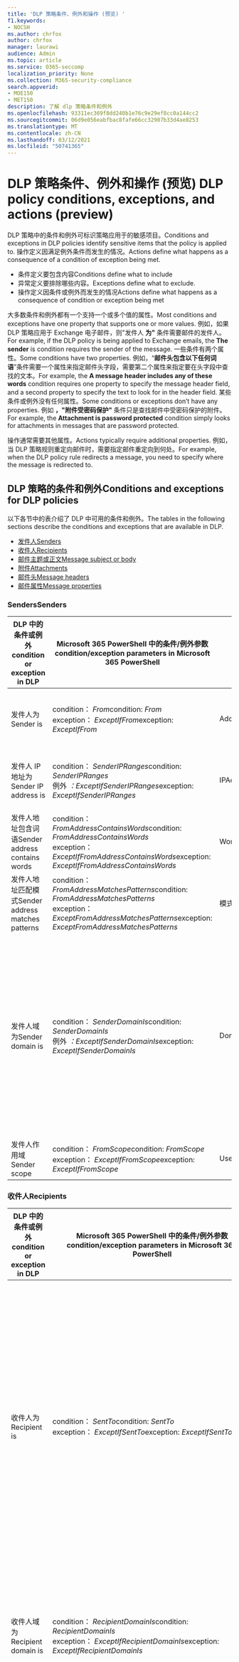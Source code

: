 ```yaml
---
title: 'DLP 策略条件、例外和操作 (预览) '
f1.keywords:
- NOCSH
ms.author: chrfox
author: chrfox
manager: laurawi
audience: Admin
ms.topic: article
ms.service: O365-seccomp
localization_priority: None
ms.collection: M365-security-compliance
search.appverid:
- MOE150
- MET150
description: 了解 dlp 策略条件和例外
ms.openlocfilehash: 93311ec369f8dd240b1e76c9e29ef8cc0a144cc2
ms.sourcegitcommit: 06d9e056eabfbac8fafe66cc32907b33d4ae8253
ms.translationtype: MT
ms.contentlocale: zh-CN
ms.lasthandoff: 03/12/2021
ms.locfileid: "50741365"
---
```

# <a name="dlp-policy-conditions-exceptions-and-actions-preview"></a><span data-ttu-id="fe8d1-103">DLP 策略条件、例外和操作 (预览) </span><span class="sxs-lookup"><span data-stu-id="fe8d1-103">DLP policy conditions, exceptions, and actions (preview)</span></span>

<span data-ttu-id="fe8d1-104">DLP 策略中的条件和例外可标识策略应用于的敏感项目。</span><span class="sxs-lookup"><span data-stu-id="fe8d1-104">Conditions and exceptions in DLP policies identify sensitive items that the policy is applied to.</span></span> <span data-ttu-id="fe8d1-105">操作定义因满足例外条件而发生的情况。</span><span class="sxs-lookup"><span data-stu-id="fe8d1-105">Actions define what happens as a consequence of a condition of exception being met.</span></span>

- <span data-ttu-id="fe8d1-106">条件定义要包含内容</span><span class="sxs-lookup"><span data-stu-id="fe8d1-106">Conditions define what to include</span></span>
- <span data-ttu-id="fe8d1-107">异常定义要排除哪些内容。</span><span class="sxs-lookup"><span data-stu-id="fe8d1-107">Exceptions define what to exclude.</span></span>
- <span data-ttu-id="fe8d1-108">操作定义因条件或例外而发生的情况</span><span class="sxs-lookup"><span data-stu-id="fe8d1-108">Actions define what happens as a consequence of condition or exception being met</span></span>
 
<span data-ttu-id="fe8d1-109">大多数条件和例外都有一个支持一个或多个值的属性。</span><span class="sxs-lookup"><span data-stu-id="fe8d1-109">Most conditions and exceptions have one property that supports one or more values.</span></span> <span data-ttu-id="fe8d1-110">例如，如果 DLP 策略应用于 Exchange 电子邮件，则"发件人 **为"** 条件需要邮件的发件人。</span><span class="sxs-lookup"><span data-stu-id="fe8d1-110">For example, if the DLP policy is being applied to Exchange emails, the **The sender** is condition requires the sender of the message.</span></span> <span data-ttu-id="fe8d1-111">一些条件有两个属性。</span><span class="sxs-lookup"><span data-stu-id="fe8d1-111">Some conditions have two properties.</span></span> <span data-ttu-id="fe8d1-112">例如，“**邮件头包含以下任何词语**”条件需要一个属性来指定邮件头字段，需要第二个属性来指定要在头字段中查找的文本。</span><span class="sxs-lookup"><span data-stu-id="fe8d1-112">For example, the **A message header includes any of these words** condition requires one property to specify the message header field, and a second property to specify the text to look for in the header field.</span></span> <span data-ttu-id="fe8d1-113">某些条件或例外没有任何属性。</span><span class="sxs-lookup"><span data-stu-id="fe8d1-113">Some conditions or exceptions don’t have any properties.</span></span> <span data-ttu-id="fe8d1-114">例如 **，"附件受密码保护"** 条件只是查找邮件中受密码保护的附件。</span><span class="sxs-lookup"><span data-stu-id="fe8d1-114">For example, the **Attachment is password protected** condition simply looks for attachments in messages that are password protected.</span></span>

<span data-ttu-id="fe8d1-115">操作通常需要其他属性。</span><span class="sxs-lookup"><span data-stu-id="fe8d1-115">Actions typically require additional properties.</span></span> <span data-ttu-id="fe8d1-116">例如，当 DLP 策略规则重定向邮件时，需要指定邮件重定向到何处。</span><span class="sxs-lookup"><span data-stu-id="fe8d1-116">For example, when the DLP policy rule redirects a message, you need to specify where the message is redirected to.</span></span> 
<!-- Some actions have multiple properties that are available or required. For example, when the rule adds a header field to the message header, you need to specify both the name and value of the header. When the rule adds a disclaimer to messages, you need to specify the disclaimer text, but you can also specify where to insert the text, or what to do if the disclaimer can't be added to the message. Typically, you can configure multiple actions in a rule, but some actions are exclusive. For example, one rule can't reject and redirect the same message.-->

## <a name="conditions-and-exceptions-for-dlp-policies"></a><span data-ttu-id="fe8d1-117">DLP 策略的条件和例外</span><span class="sxs-lookup"><span data-stu-id="fe8d1-117">Conditions and exceptions for DLP policies</span></span>

<span data-ttu-id="fe8d1-118">以下各节中的表介绍了 DLP 中可用的条件和例外。</span><span class="sxs-lookup"><span data-stu-id="fe8d1-118">The tables in the following sections describe the conditions and exceptions that are available in DLP.</span></span>

- [<span data-ttu-id="fe8d1-119">发件人</span><span class="sxs-lookup"><span data-stu-id="fe8d1-119">Senders</span></span>](#senders)
- [<span data-ttu-id="fe8d1-120">收件人</span><span class="sxs-lookup"><span data-stu-id="fe8d1-120">Recipients</span></span>](#recipients)
- [<span data-ttu-id="fe8d1-121">邮件主题或正文</span><span class="sxs-lookup"><span data-stu-id="fe8d1-121">Message subject or body</span></span>](#message-subject-or-body)
- [<span data-ttu-id="fe8d1-122">附件</span><span class="sxs-lookup"><span data-stu-id="fe8d1-122">Attachments</span></span>](#attachments)
- [<span data-ttu-id="fe8d1-123">邮件头</span><span class="sxs-lookup"><span data-stu-id="fe8d1-123">Message headers</span></span>](#message-headers)
- [<span data-ttu-id="fe8d1-124">邮件属性</span><span class="sxs-lookup"><span data-stu-id="fe8d1-124">Message properties</span></span>](#message-properties)

### <a name="senders"></a><span data-ttu-id="fe8d1-125">Senders</span><span class="sxs-lookup"><span data-stu-id="fe8d1-125">Senders</span></span>


|<span data-ttu-id="fe8d1-126">**DLP 中的条件或例外**</span><span class="sxs-lookup"><span data-stu-id="fe8d1-126">**condition or exception in DLP**</span></span>  |<span data-ttu-id="fe8d1-127">**Microsoft 365 PowerShell 中的条件/例外参数**</span><span class="sxs-lookup"><span data-stu-id="fe8d1-127">**condition/exception parameters in Microsoft 365 PowerShell**</span></span> |<span data-ttu-id="fe8d1-128">**属性类型**</span><span class="sxs-lookup"><span data-stu-id="fe8d1-128">**property type**</span></span>  |<span data-ttu-id="fe8d1-129">**说明**</span><span class="sxs-lookup"><span data-stu-id="fe8d1-129">**description**</span></span>|
|---------|---------|---------|---------|
|<span data-ttu-id="fe8d1-130">发件人为</span><span class="sxs-lookup"><span data-stu-id="fe8d1-130">Sender is</span></span> |<span data-ttu-id="fe8d1-131">condition： *From*</span><span class="sxs-lookup"><span data-stu-id="fe8d1-131">condition: *From*</span></span> <br/> <span data-ttu-id="fe8d1-132">exception： *ExceptIfFrom*</span><span class="sxs-lookup"><span data-stu-id="fe8d1-132">exception: *ExceptIfFrom*</span></span>      |<span data-ttu-id="fe8d1-133">Addresses</span><span class="sxs-lookup"><span data-stu-id="fe8d1-133">Addresses</span></span> |     <span data-ttu-id="fe8d1-134">由组织中指定的邮箱、邮件用户、邮件联系人或 Microsoft 365 组发送的邮件。</span><span class="sxs-lookup"><span data-stu-id="fe8d1-134">Messages that are sent by the specified mailboxes, mail users, mail contacts, or Microsoft 365 groups in the organization.</span></span>|
|<span data-ttu-id="fe8d1-135">发件人 IP 地址为</span><span class="sxs-lookup"><span data-stu-id="fe8d1-135">Sender IP address is</span></span>     |<span data-ttu-id="fe8d1-136">condition： *SenderIPRanges*</span><span class="sxs-lookup"><span data-stu-id="fe8d1-136">condition: *SenderIPRanges*</span></span><br/> <span data-ttu-id="fe8d1-137">例外 *：ExceptIfSenderIPRanges*</span><span class="sxs-lookup"><span data-stu-id="fe8d1-137">exception: *ExceptIfSenderIPRanges*</span></span>         |  <span data-ttu-id="fe8d1-138">IPAddressRanges</span><span class="sxs-lookup"><span data-stu-id="fe8d1-138">IPAddressRanges</span></span>       | <span data-ttu-id="fe8d1-139">发件人的 IP 地址匹配指定的 IP 地址或位于指定的 IP 地址范围内的邮件。</span><span class="sxs-lookup"><span data-stu-id="fe8d1-139">Messages where the sender's IP address matches the specified IP address, or falls within the specified IP address range.</span></span>       |
|<span data-ttu-id="fe8d1-140">发件人地址包含词语</span><span class="sxs-lookup"><span data-stu-id="fe8d1-140">Sender address contains words</span></span>   | <span data-ttu-id="fe8d1-141">condition： *FromAddressContainsWords*</span><span class="sxs-lookup"><span data-stu-id="fe8d1-141">condition: *FromAddressContainsWords*</span></span> <br/> <span data-ttu-id="fe8d1-142">exception： *ExceptIfFromAddressContainsWords*</span><span class="sxs-lookup"><span data-stu-id="fe8d1-142">exception: *ExceptIfFromAddressContainsWords*</span></span>        |   <span data-ttu-id="fe8d1-143">Words</span><span class="sxs-lookup"><span data-stu-id="fe8d1-143">Words</span></span>      |   <span data-ttu-id="fe8d1-144">发件人电子邮件地址中包含指定词语的邮件。</span><span class="sxs-lookup"><span data-stu-id="fe8d1-144">Messages that contain the specified words in the sender's email address.</span></span>|
| <span data-ttu-id="fe8d1-145">发件人地址匹配模式</span><span class="sxs-lookup"><span data-stu-id="fe8d1-145">Sender address matches patterns</span></span>    | <span data-ttu-id="fe8d1-146">condition： *FromAddressMatchesPatterns*</span><span class="sxs-lookup"><span data-stu-id="fe8d1-146">condition: *FromAddressMatchesPatterns*</span></span> <br/> <span data-ttu-id="fe8d1-147">exception： *ExceptFromAddressMatchesPatterns*</span><span class="sxs-lookup"><span data-stu-id="fe8d1-147">exception: *ExceptFromAddressMatchesPatterns*</span></span>       |      <span data-ttu-id="fe8d1-148">模式</span><span class="sxs-lookup"><span data-stu-id="fe8d1-148">Patterns</span></span>   |  <span data-ttu-id="fe8d1-149">发件人的电子邮件地址包含匹配指定正则表达式的文本模式的邮件。</span><span class="sxs-lookup"><span data-stu-id="fe8d1-149">Messages where the sender's email address contains text patterns that match the specified regular expressions.</span></span>  |
|<span data-ttu-id="fe8d1-150">发件人域为</span><span class="sxs-lookup"><span data-stu-id="fe8d1-150">Sender domain is</span></span>  |  <span data-ttu-id="fe8d1-151">condition： *SenderDomainIs*</span><span class="sxs-lookup"><span data-stu-id="fe8d1-151">condition: *SenderDomainIs*</span></span> <br/> <span data-ttu-id="fe8d1-152">例外 *：ExceptIfSenderDomainIs*</span><span class="sxs-lookup"><span data-stu-id="fe8d1-152">exception: *ExceptIfSenderDomainIs*</span></span>       |<span data-ttu-id="fe8d1-153">DomainName</span><span class="sxs-lookup"><span data-stu-id="fe8d1-153">DomainName</span></span>         |     <span data-ttu-id="fe8d1-154">发件人的电子邮件地址域与指定值匹配的邮件。</span><span class="sxs-lookup"><span data-stu-id="fe8d1-154">Messages where the domain of the sender's email address matches the specified value.</span></span> <span data-ttu-id="fe8d1-155">如果您需要查找包含指定域 (例如，域) 的任何子域的发件人域，请使用与 **(** *FromAddressMatchesPatterns*) 条件匹配的发件人地址，并使用语法"' \. domain \. com$"指定域。</span><span class="sxs-lookup"><span data-stu-id="fe8d1-155">If you need to find sender domains that *contain* the specified domain (for example, any subdomain of a domain), use **The sender address matches**(*FromAddressMatchesPatterns*) condition and specify the domain by using the syntax: '\.domain\.com$'.</span></span>    |
|<span data-ttu-id="fe8d1-156">发件人作用域</span><span class="sxs-lookup"><span data-stu-id="fe8d1-156">Sender scope</span></span>    | <span data-ttu-id="fe8d1-157">condition： *FromScope*</span><span class="sxs-lookup"><span data-stu-id="fe8d1-157">condition: *FromScope*</span></span> <br/> <span data-ttu-id="fe8d1-158">exception： *ExceptIfFromScope*</span><span class="sxs-lookup"><span data-stu-id="fe8d1-158">exception: *ExceptIfFromScope*</span></span>    | <span data-ttu-id="fe8d1-159">UserScopeFrom</span><span class="sxs-lookup"><span data-stu-id="fe8d1-159">UserScopeFrom</span></span>    |    <span data-ttu-id="fe8d1-160">由内部或外部发件人发送的邮件。</span><span class="sxs-lookup"><span data-stu-id="fe8d1-160">Messages that are sent by either internal or external senders.</span></span>    |

### <a name="recipients"></a><span data-ttu-id="fe8d1-161">收件人</span><span class="sxs-lookup"><span data-stu-id="fe8d1-161">Recipients</span></span>

|<span data-ttu-id="fe8d1-162">**DLP 中的条件或例外**</span><span class="sxs-lookup"><span data-stu-id="fe8d1-162">**condition or exception in DLP**</span></span>| <span data-ttu-id="fe8d1-163">**Microsoft 365 PowerShell 中的条件/例外参数**</span><span class="sxs-lookup"><span data-stu-id="fe8d1-163">**condition/exception parameters in Microsoft 365 PowerShell**</span></span> |    <span data-ttu-id="fe8d1-164">**属性类型**</span><span class="sxs-lookup"><span data-stu-id="fe8d1-164">**property type**</span></span> | <span data-ttu-id="fe8d1-165">**说明**</span><span class="sxs-lookup"><span data-stu-id="fe8d1-165">**description**</span></span>|
|---------|---------|---------|---------|
|<span data-ttu-id="fe8d1-166">收件人为</span><span class="sxs-lookup"><span data-stu-id="fe8d1-166">Recipient is</span></span>|  <span data-ttu-id="fe8d1-167">condition： *SentTo*</span><span class="sxs-lookup"><span data-stu-id="fe8d1-167">condition: *SentTo*</span></span> <br/> <span data-ttu-id="fe8d1-168">exception： *ExceptIfSentTo*</span><span class="sxs-lookup"><span data-stu-id="fe8d1-168">exception: *ExceptIfSentTo*</span></span> | <span data-ttu-id="fe8d1-169">Addresses</span><span class="sxs-lookup"><span data-stu-id="fe8d1-169">Addresses</span></span> | <span data-ttu-id="fe8d1-170">其中一个收件人是组织中指定的邮箱、邮件用户或邮件联系人的邮件。</span><span class="sxs-lookup"><span data-stu-id="fe8d1-170">Messages where one of the recipients is the specified mailbox, mail user, or mail contact in the organization.</span></span> <span data-ttu-id="fe8d1-171">收件人可以在邮件的"**收件人\*\*\*\*"、"抄** 送"**或"密件** 抄送"字段中。</span><span class="sxs-lookup"><span data-stu-id="fe8d1-171">The recipients can be in the **To**, **Cc**, or **Bcc** fields of the message.</span></span>|
|<span data-ttu-id="fe8d1-172">收件人域为</span><span class="sxs-lookup"><span data-stu-id="fe8d1-172">Recipient domain is</span></span>|   <span data-ttu-id="fe8d1-173">condition： *RecipientDomainIs*</span><span class="sxs-lookup"><span data-stu-id="fe8d1-173">condition: *RecipientDomainIs*</span></span> <br/> <span data-ttu-id="fe8d1-174">exception： *ExceptIfRecipientDomainIs*</span><span class="sxs-lookup"><span data-stu-id="fe8d1-174">exception: *ExceptIfRecipientDomainIs*</span></span> |   <span data-ttu-id="fe8d1-175">DomainName</span><span class="sxs-lookup"><span data-stu-id="fe8d1-175">DomainName</span></span> |    <span data-ttu-id="fe8d1-176">发件人的电子邮件地址域与指定值匹配的邮件。</span><span class="sxs-lookup"><span data-stu-id="fe8d1-176">Messages where the domain of the sender's email address matches the specified value.</span></span>|
|<span data-ttu-id="fe8d1-177">收件人地址包含词语</span><span class="sxs-lookup"><span data-stu-id="fe8d1-177">Recipient address contains words</span></span>|  <span data-ttu-id="fe8d1-178">condition： *AnyOfRecipientAddressContainsWords*</span><span class="sxs-lookup"><span data-stu-id="fe8d1-178">condition: *AnyOfRecipientAddressContainsWords*</span></span> <br/> <span data-ttu-id="fe8d1-179">exception： *ExceptIfAnyOfRecipientAddressContainsWords*</span><span class="sxs-lookup"><span data-stu-id="fe8d1-179">exception: *ExceptIfAnyOfRecipientAddressContainsWords*</span></span>|  <span data-ttu-id="fe8d1-180">Words</span><span class="sxs-lookup"><span data-stu-id="fe8d1-180">Words</span></span>|  <span data-ttu-id="fe8d1-181">收件人电子邮件地址中包含指定词语的邮件。</span><span class="sxs-lookup"><span data-stu-id="fe8d1-181">Messages that contain the specified words in the recipient's email address.</span></span> <br/><span data-ttu-id="fe8d1-p106">**注意**：此条件不考虑发送到收件人代理地址的邮件。它只匹配发送到收件人主电子邮件地址的邮件。</span><span class="sxs-lookup"><span data-stu-id="fe8d1-p106">**Note**: This condition doesn't consider messages that are sent to recipient proxy addresses. It only matches messages that are sent to the recipient's primary email address.</span></span>|
|<span data-ttu-id="fe8d1-184">收件人地址匹配模式</span><span class="sxs-lookup"><span data-stu-id="fe8d1-184">Recipient address matches patterns</span></span>| <span data-ttu-id="fe8d1-185">condition： *AnyOfRecipientAddressMatchesPatterns*</span><span class="sxs-lookup"><span data-stu-id="fe8d1-185">condition: *AnyOfRecipientAddressMatchesPatterns*</span></span> <br/> <span data-ttu-id="fe8d1-186">exception： *ExceptIfAnyOfRecipientAddressMatchesPatterns*</span><span class="sxs-lookup"><span data-stu-id="fe8d1-186">exception: *ExceptIfAnyOfRecipientAddressMatchesPatterns*</span></span>| <span data-ttu-id="fe8d1-187">模式</span><span class="sxs-lookup"><span data-stu-id="fe8d1-187">Patterns</span></span>    |<span data-ttu-id="fe8d1-188">收件人的电子邮件地址包含匹配指定正则表达式的文本模式的邮件。</span><span class="sxs-lookup"><span data-stu-id="fe8d1-188">Messages where a recipient's email address contains text patterns that match the specified regular expressions.</span></span> <br/> <span data-ttu-id="fe8d1-p107">**注意**：此条件不考虑发送到收件人代理地址的邮件。它只匹配发送到收件人主电子邮件地址的邮件。</span><span class="sxs-lookup"><span data-stu-id="fe8d1-p107">**Note**: This condition doesn't consider messages that are sent to recipient proxy addresses. It only matches messages that are sent to the recipient's primary email address.</span></span>|
|<span data-ttu-id="fe8d1-191">发送到的</span><span class="sxs-lookup"><span data-stu-id="fe8d1-191">Sent to member of</span></span>| <span data-ttu-id="fe8d1-192">condition： *SentToMemberOf*</span><span class="sxs-lookup"><span data-stu-id="fe8d1-192">condition: *SentToMemberOf*</span></span> <br/> <span data-ttu-id="fe8d1-193">exception： *ExceptIfSentToMemberOf*</span><span class="sxs-lookup"><span data-stu-id="fe8d1-193">exception: *ExceptIfSentToMemberOf*</span></span>|  <span data-ttu-id="fe8d1-194">Addresses</span><span class="sxs-lookup"><span data-stu-id="fe8d1-194">Addresses</span></span>|  <span data-ttu-id="fe8d1-195">包含作为指定通讯组、已启用邮件的安全组或 Microsoft 365 组的成员的收件人的邮件。</span><span class="sxs-lookup"><span data-stu-id="fe8d1-195">Messages that contain recipients who are members of the specified distribution group, mail-enabled security group, or Microsoft 365 group.</span></span> <span data-ttu-id="fe8d1-196">组可以在邮件的"**收件人\*\*\*\*"、"** 抄送"**或"密** 件抄送"字段中。</span><span class="sxs-lookup"><span data-stu-id="fe8d1-196">The group can be in the **To**, **Cc**, or **Bcc** fields of the message.</span></span>|

### <a name="message-subject-or-body"></a><span data-ttu-id="fe8d1-197">邮件主题或正文</span><span class="sxs-lookup"><span data-stu-id="fe8d1-197">Message subject or body</span></span>

|<span data-ttu-id="fe8d1-198">**DLP 中的条件或例外**</span><span class="sxs-lookup"><span data-stu-id="fe8d1-198">**condition or exception in DLP**</span></span> | <span data-ttu-id="fe8d1-199">**Microsoft 365 PowerShell 中的条件/例外参数**</span><span class="sxs-lookup"><span data-stu-id="fe8d1-199">**condition/exception parameters in Microsoft 365 PowerShell**</span></span> |<span data-ttu-id="fe8d1-200">**属性类型**</span><span class="sxs-lookup"><span data-stu-id="fe8d1-200">**property type**</span></span>| <span data-ttu-id="fe8d1-201">**说明**</span><span class="sxs-lookup"><span data-stu-id="fe8d1-201">**description**</span></span>|
|---------|---------|---------|---------|
|<span data-ttu-id="fe8d1-202">主题包含字词或短语</span><span class="sxs-lookup"><span data-stu-id="fe8d1-202">Subject contains words or phrases</span></span>| <span data-ttu-id="fe8d1-203">condition： *SubjectContainsWords*</span><span class="sxs-lookup"><span data-stu-id="fe8d1-203">condition: *SubjectContainsWords*</span></span> <br/> <span data-ttu-id="fe8d1-204">exception： *ExceptIf SubjectContainsWords*</span><span class="sxs-lookup"><span data-stu-id="fe8d1-204">exception: *ExceptIf SubjectContainsWords*</span></span>| <span data-ttu-id="fe8d1-205">Words</span><span class="sxs-lookup"><span data-stu-id="fe8d1-205">Words</span></span>   |<span data-ttu-id="fe8d1-206">在" Subject "字段中包含指定词语的邮件。</span><span class="sxs-lookup"><span data-stu-id="fe8d1-206">Messages that have the specified words in the Subject field.</span></span>|
|<span data-ttu-id="fe8d1-207">主题匹配模式</span><span class="sxs-lookup"><span data-stu-id="fe8d1-207">Subject matches patterns</span></span>|<span data-ttu-id="fe8d1-208">condition： *SubjectMatchesPatterns*</span><span class="sxs-lookup"><span data-stu-id="fe8d1-208">condition: *SubjectMatchesPatterns*</span></span> <br/> <span data-ttu-id="fe8d1-209">exception： *ExceptIf SubjectMatchesPatterns*</span><span class="sxs-lookup"><span data-stu-id="fe8d1-209">exception: *ExceptIf SubjectMatchesPatterns*</span></span>|<span data-ttu-id="fe8d1-210">模式</span><span class="sxs-lookup"><span data-stu-id="fe8d1-210">Patterns</span></span>   |<span data-ttu-id="fe8d1-211">Subject 字段包含匹配指定正则表达式的文本模式的邮件。</span><span class="sxs-lookup"><span data-stu-id="fe8d1-211">Messages where the Subject field contain text patterns that match the specified regular expressions.</span></span>|
|<span data-ttu-id="fe8d1-212">内容包含</span><span class="sxs-lookup"><span data-stu-id="fe8d1-212">Content contains</span></span>|  <span data-ttu-id="fe8d1-213">condition： *ContentContainsSensitiveInformation*</span><span class="sxs-lookup"><span data-stu-id="fe8d1-213">condition: *ContentContainsSensitiveInformation*</span></span> <br/> <span data-ttu-id="fe8d1-214">exception *ExceptIfContentContainsSensitiveInformation*</span><span class="sxs-lookup"><span data-stu-id="fe8d1-214">exception *ExceptIfContentContainsSensitiveInformation*</span></span>| <span data-ttu-id="fe8d1-215">SensitiveInformationTypes</span><span class="sxs-lookup"><span data-stu-id="fe8d1-215">SensitiveInformationTypes</span></span>|  <span data-ttu-id="fe8d1-216">包含由 DLP 策略中的数据丢失防护定义的敏感信息 () 文档。</span><span class="sxs-lookup"><span data-stu-id="fe8d1-216">Messages or documents that contain sensitive information as defined by data loss prevention (DLP) policies.</span></span>|
| <span data-ttu-id="fe8d1-217">主题或正文匹配模式</span><span class="sxs-lookup"><span data-stu-id="fe8d1-217">Subject or Body matches pattern</span></span>    | <span data-ttu-id="fe8d1-218">condition： *SubjectOrBodyMatchesPatterns*</span><span class="sxs-lookup"><span data-stu-id="fe8d1-218">condition: *SubjectOrBodyMatchesPatterns*</span></span> <br/> <span data-ttu-id="fe8d1-219">exception： *ExceptIfSubjectOrBodyMatchesPatterns*</span><span class="sxs-lookup"><span data-stu-id="fe8d1-219">exception: *ExceptIfSubjectOrBodyMatchesPatterns*</span></span>    | <span data-ttu-id="fe8d1-220">模式</span><span class="sxs-lookup"><span data-stu-id="fe8d1-220">Patterns</span></span>    | <span data-ttu-id="fe8d1-221">主题字段或邮件正文包含匹配指定正则表达式的文本模式的邮件。</span><span class="sxs-lookup"><span data-stu-id="fe8d1-221">Messages where the subject field or message body contains text patterns that match the specified regular expressions.</span></span>    |
| <span data-ttu-id="fe8d1-222">主题或正文包含字词</span><span class="sxs-lookup"><span data-stu-id="fe8d1-222">Subject or Body contains words</span></span>    | <span data-ttu-id="fe8d1-223">condition： *SubjectOrBodyContainsWords*</span><span class="sxs-lookup"><span data-stu-id="fe8d1-223">condition: *SubjectOrBodyContainsWords*</span></span> <br/> <span data-ttu-id="fe8d1-224">exception： *ExceptIfSubjectOrBodyContainsWords*</span><span class="sxs-lookup"><span data-stu-id="fe8d1-224">exception: *ExceptIfSubjectOrBodyContainsWords*</span></span>    | <span data-ttu-id="fe8d1-225">Words</span><span class="sxs-lookup"><span data-stu-id="fe8d1-225">Words</span></span>    | <span data-ttu-id="fe8d1-226">主题字段或邮件正文中具有指定词语的邮件</span><span class="sxs-lookup"><span data-stu-id="fe8d1-226">Messages that have the specified words in the subject field or message body</span></span>    |


### <a name="attachments"></a><span data-ttu-id="fe8d1-227">Attachments</span><span class="sxs-lookup"><span data-stu-id="fe8d1-227">Attachments</span></span>

|<span data-ttu-id="fe8d1-228">**DLP 中的条件或例外**</span><span class="sxs-lookup"><span data-stu-id="fe8d1-228">**condition or exception in DLP**</span></span>| <span data-ttu-id="fe8d1-229">**Microsoft 365 PowerShell 中的条件/例外参数**</span><span class="sxs-lookup"><span data-stu-id="fe8d1-229">**condition/exception parameters in Microsoft 365 PowerShell**</span></span>| <span data-ttu-id="fe8d1-230">**属性类型**</span><span class="sxs-lookup"><span data-stu-id="fe8d1-230">**property type**</span></span>   |<span data-ttu-id="fe8d1-231">**说明**</span><span class="sxs-lookup"><span data-stu-id="fe8d1-231">**description**</span></span>|
|---------|---------|---------|---------|
|<span data-ttu-id="fe8d1-232">附件受密码保护</span><span class="sxs-lookup"><span data-stu-id="fe8d1-232">Attachment is password protected</span></span>|<span data-ttu-id="fe8d1-233">condition： *DocumentIsPasswordProtected*</span><span class="sxs-lookup"><span data-stu-id="fe8d1-233">condition: *DocumentIsPasswordProtected*</span></span> <br/> <span data-ttu-id="fe8d1-234">exception： *ExceptIfDocumentIsPasswordProtected*</span><span class="sxs-lookup"><span data-stu-id="fe8d1-234">exception: *ExceptIfDocumentIsPasswordProtected*</span></span>|<span data-ttu-id="fe8d1-235">无</span><span class="sxs-lookup"><span data-stu-id="fe8d1-235">none</span></span>| <span data-ttu-id="fe8d1-236">附件受密码保护的邮件（因而无法扫描）。</span><span class="sxs-lookup"><span data-stu-id="fe8d1-236">Messages where an attachment is password protected (and therefore can't be scanned).</span></span> <span data-ttu-id="fe8d1-237">密码检测仅适用于 Office 文档、.zip 文件和 .7z 文件。</span><span class="sxs-lookup"><span data-stu-id="fe8d1-237">Password detection only works for Office documents, .zip files, and .7z files.</span></span>|
|<span data-ttu-id="fe8d1-238">附件的文件扩展名为</span><span class="sxs-lookup"><span data-stu-id="fe8d1-238">Attachment’s file extension is</span></span>|<span data-ttu-id="fe8d1-239">condition： *ContentExtensionMatchesWords*</span><span class="sxs-lookup"><span data-stu-id="fe8d1-239">condition: *ContentExtensionMatchesWords*</span></span> <br/> <span data-ttu-id="fe8d1-240">例外 *：ExceptIfContentExtensionMatchesWords*</span><span class="sxs-lookup"><span data-stu-id="fe8d1-240">exception: *ExceptIfContentExtensionMatchesWords*</span></span>|  <span data-ttu-id="fe8d1-241">Words</span><span class="sxs-lookup"><span data-stu-id="fe8d1-241">Words</span></span>   |<span data-ttu-id="fe8d1-242">附件的文件扩展名匹配任意指定词语的邮件。</span><span class="sxs-lookup"><span data-stu-id="fe8d1-242">Messages where an attachment's file extension matches any of the specified words.</span></span>|
|<span data-ttu-id="fe8d1-243">无法扫描任何电子邮件附件的内容</span><span class="sxs-lookup"><span data-stu-id="fe8d1-243">Any email attachment’s content could not be scanned</span></span>|<span data-ttu-id="fe8d1-244">condition： *DocumentIsUnsupported*</span><span class="sxs-lookup"><span data-stu-id="fe8d1-244">condition: *DocumentIsUnsupported*</span></span> <br/><span data-ttu-id="fe8d1-245">exception： *ExceptIf DocumentIsUnsupported*</span><span class="sxs-lookup"><span data-stu-id="fe8d1-245">exception: *ExceptIf DocumentIsUnsupported*</span></span>|   <span data-ttu-id="fe8d1-246">无</span><span class="sxs-lookup"><span data-stu-id="fe8d1-246">n/a</span></span>|    <span data-ttu-id="fe8d1-247">Exchange Online 无法本地识别附件的邮件。</span><span class="sxs-lookup"><span data-stu-id="fe8d1-247">Messages where an attachment isn't natively recognized by Exchange Online.</span></span>|
|<span data-ttu-id="fe8d1-248">任何电子邮件附件的内容未完成扫描</span><span class="sxs-lookup"><span data-stu-id="fe8d1-248">Any email attachment’s content didn’t complete scanning</span></span>|   <span data-ttu-id="fe8d1-249">condition： *ProcessingLimitExceeded*</span><span class="sxs-lookup"><span data-stu-id="fe8d1-249">condition: *ProcessingLimitExceeded*</span></span> <br/> <span data-ttu-id="fe8d1-250">exception： *ExceptIfProcessingLimitExceeded*</span><span class="sxs-lookup"><span data-stu-id="fe8d1-250">exception: *ExceptIfProcessingLimitExceeded*</span></span>|    <span data-ttu-id="fe8d1-251">无</span><span class="sxs-lookup"><span data-stu-id="fe8d1-251">n/a</span></span> |<span data-ttu-id="fe8d1-p110">规则引擎无法完成附件扫描的邮件。可以使用此条件创建规则，以协同工作来标识并处理无法完全扫描内容的邮件。</span><span class="sxs-lookup"><span data-stu-id="fe8d1-p110">Messages where the rules engine couldn't complete the scanning of the attachments. You can use this condition to create rules that work together to identify and process messages where the content couldn't be fully scanned.</span></span>|
|<span data-ttu-id="fe8d1-254">文档名称包含单词</span><span class="sxs-lookup"><span data-stu-id="fe8d1-254">Document name contains words</span></span>|<span data-ttu-id="fe8d1-255">condition： *DocumentNameMatchesWords*</span><span class="sxs-lookup"><span data-stu-id="fe8d1-255">condition: *DocumentNameMatchesWords*</span></span> <br/> <span data-ttu-id="fe8d1-256">exception： *ExceptIfDocumentNameMatchesWords*</span><span class="sxs-lookup"><span data-stu-id="fe8d1-256">exception: *ExceptIfDocumentNameMatchesWords*</span></span> |<span data-ttu-id="fe8d1-257">Words</span><span class="sxs-lookup"><span data-stu-id="fe8d1-257">Words</span></span>  |<span data-ttu-id="fe8d1-258">附件的文件名与任意指定词语匹配的邮件。</span><span class="sxs-lookup"><span data-stu-id="fe8d1-258">Messages where an attachment's file name matches any of the specified words.</span></span>|
|<span data-ttu-id="fe8d1-259">文档名称与模式匹配</span><span class="sxs-lookup"><span data-stu-id="fe8d1-259">Document name matches patterns</span></span>|<span data-ttu-id="fe8d1-260">condition： *DocumentNameMatchesPatterns*</span><span class="sxs-lookup"><span data-stu-id="fe8d1-260">condition: *DocumentNameMatchesPatterns*</span></span> <br/> <span data-ttu-id="fe8d1-261">exception： *ExceptIfDocumentNameMatchesPatterns*</span><span class="sxs-lookup"><span data-stu-id="fe8d1-261">exception: *ExceptIfDocumentNameMatchesPatterns*</span></span>|    <span data-ttu-id="fe8d1-262">模式</span><span class="sxs-lookup"><span data-stu-id="fe8d1-262">Patterns</span></span>    |<span data-ttu-id="fe8d1-263">附件的文件名包含匹配指定正则表达式的文本模式的邮件。</span><span class="sxs-lookup"><span data-stu-id="fe8d1-263">Messages where an attachment's file name contains text patterns that match the specified regular expressions.</span></span>|
|<span data-ttu-id="fe8d1-264">文档属性为</span><span class="sxs-lookup"><span data-stu-id="fe8d1-264">Document property is</span></span>|<span data-ttu-id="fe8d1-265">condition： *ContentPropertyContainsWords*</span><span class="sxs-lookup"><span data-stu-id="fe8d1-265">condition: *ContentPropertyContainsWords*</span></span> <br/> <span data-ttu-id="fe8d1-266">例外 *：ExceptIfContentPropertyContainsWords*</span><span class="sxs-lookup"><span data-stu-id="fe8d1-266">exception: *ExceptIfContentPropertyContainsWords*</span></span> |<span data-ttu-id="fe8d1-267">Words</span><span class="sxs-lookup"><span data-stu-id="fe8d1-267">Words</span></span>| <span data-ttu-id="fe8d1-268">附件的文件扩展名与任意指定词语匹配的邮件或文档。</span><span class="sxs-lookup"><span data-stu-id="fe8d1-268">Messages or documents where an attachment's file extension matches any of the specified words.</span></span>|
|<span data-ttu-id="fe8d1-269">文档大小等于或大于</span><span class="sxs-lookup"><span data-stu-id="fe8d1-269">Document size equals or is greater than</span></span>| <span data-ttu-id="fe8d1-270">condition： *DocumentSizeOver*</span><span class="sxs-lookup"><span data-stu-id="fe8d1-270">condition: *DocumentSizeOver*</span></span> <br/> <span data-ttu-id="fe8d1-271">exception： *ExceptIfDocumentSizeOver*</span><span class="sxs-lookup"><span data-stu-id="fe8d1-271">exception: *ExceptIfDocumentSizeOver*</span></span>|    <span data-ttu-id="fe8d1-272">Size</span><span class="sxs-lookup"><span data-stu-id="fe8d1-272">Size</span></span>    |<span data-ttu-id="fe8d1-273">任何附件大于或等于指定值的邮件。</span><span class="sxs-lookup"><span data-stu-id="fe8d1-273">Messages where any attachment is greater than or equal to the specified value.</span></span>|

### <a name="message-headers"></a><span data-ttu-id="fe8d1-274">邮件头</span><span class="sxs-lookup"><span data-stu-id="fe8d1-274">Message Headers</span></span>

|<span data-ttu-id="fe8d1-275">**DLP 中的条件或例外**</span><span class="sxs-lookup"><span data-stu-id="fe8d1-275">**condition or exception in DLP**</span></span>| <span data-ttu-id="fe8d1-276">**Microsoft 365 PowerShell 中的条件/例外参数**</span><span class="sxs-lookup"><span data-stu-id="fe8d1-276">**condition/exception parameters in Microsoft 365 PowerShell**</span></span>| <span data-ttu-id="fe8d1-277">**属性类型**</span><span class="sxs-lookup"><span data-stu-id="fe8d1-277">**property type**</span></span>|  <span data-ttu-id="fe8d1-278">**说明**</span><span class="sxs-lookup"><span data-stu-id="fe8d1-278">**description**</span></span>|
|---------|---------|---------|---------|
|<span data-ttu-id="fe8d1-279">标头包含单词或短语</span><span class="sxs-lookup"><span data-stu-id="fe8d1-279">Header contains words or phrases</span></span>|<span data-ttu-id="fe8d1-280">condition： *HeaderContainsWords*</span><span class="sxs-lookup"><span data-stu-id="fe8d1-280">condition: *HeaderContainsWords*</span></span> <br/> <span data-ttu-id="fe8d1-281">exception： *ExceptIfHeaderContainsWords*</span><span class="sxs-lookup"><span data-stu-id="fe8d1-281">exception: *ExceptIfHeaderContainsWords*</span></span>|  <span data-ttu-id="fe8d1-282">哈希表</span><span class="sxs-lookup"><span data-stu-id="fe8d1-282">Hash Table</span></span>  |<span data-ttu-id="fe8d1-283">包含指定头字段的邮件，以及该头字段的值包含指定的单词。</span><span class="sxs-lookup"><span data-stu-id="fe8d1-283">Messages that contain the specified header field, and the value of that header field contains the specified words.</span></span>|
|<span data-ttu-id="fe8d1-284">标头与模式匹配</span><span class="sxs-lookup"><span data-stu-id="fe8d1-284">Header matches patterns</span></span>|   <span data-ttu-id="fe8d1-285">condition： *HeaderMatchesPatterns*</span><span class="sxs-lookup"><span data-stu-id="fe8d1-285">condition: *HeaderMatchesPatterns*</span></span> <br/> <span data-ttu-id="fe8d1-286">exception： *ExceptIfHeaderMatchesPatterns*</span><span class="sxs-lookup"><span data-stu-id="fe8d1-286">exception: *ExceptIfHeaderMatchesPatterns*</span></span>|    <span data-ttu-id="fe8d1-287">哈希表</span><span class="sxs-lookup"><span data-stu-id="fe8d1-287">Hash Table</span></span>  |<span data-ttu-id="fe8d1-288">包含指定头字段以及该头字段的值的邮件包含指定的正则表达式。</span><span class="sxs-lookup"><span data-stu-id="fe8d1-288">Messages that contain the specified header field, and the value of that header field contains the specified regular expressions.</span></span>|

### <a name="message-properties"></a><span data-ttu-id="fe8d1-289">邮件属性</span><span class="sxs-lookup"><span data-stu-id="fe8d1-289">Message properties</span></span>

|<span data-ttu-id="fe8d1-290">**DLP 中的条件或例外**</span><span class="sxs-lookup"><span data-stu-id="fe8d1-290">**condition or exception in DLP**</span></span>| <span data-ttu-id="fe8d1-291">**Microsoft 365 PowerShell 中的条件/例外参数**</span><span class="sxs-lookup"><span data-stu-id="fe8d1-291">**condition/exception parameters in Microsoft 365 PowerShell**</span></span>| <span data-ttu-id="fe8d1-292">**属性类型**</span><span class="sxs-lookup"><span data-stu-id="fe8d1-292">**property type**</span></span>   |<span data-ttu-id="fe8d1-293">**说明**</span><span class="sxs-lookup"><span data-stu-id="fe8d1-293">**description**</span></span>|
|---------|---------|---------|---------|
|<span data-ttu-id="fe8d1-294">邮件大小超过</span><span class="sxs-lookup"><span data-stu-id="fe8d1-294">Message size over</span></span>|<span data-ttu-id="fe8d1-295">condition： *MessageSizeOver*</span><span class="sxs-lookup"><span data-stu-id="fe8d1-295">condition: *MessageSizeOver*</span></span> <br/> <span data-ttu-id="fe8d1-296">exception： *ExceptIfMessageSizeOver*</span><span class="sxs-lookup"><span data-stu-id="fe8d1-296">exception: *ExceptIfMessageSizeOver*</span></span>| <span data-ttu-id="fe8d1-297">Size</span><span class="sxs-lookup"><span data-stu-id="fe8d1-297">Size</span></span>    |<span data-ttu-id="fe8d1-298">总大小（邮件和附件）大于或等于指定值的邮件。</span><span class="sxs-lookup"><span data-stu-id="fe8d1-298">Messages where the total size (message plus attachments) is greater than or equal to the specified value.</span></span> <br/><span data-ttu-id="fe8d1-p111">**注意**：在确定邮件流规则之前将对邮箱的邮件大小限制进行评估。对于邮箱而言过大的邮件将被拒绝，然后此条件的规则才能对该邮件采取措施。</span><span class="sxs-lookup"><span data-stu-id="fe8d1-p111">**Note**: Message size limits on mailboxes are evaluated before mail flow rules. A message that's too large for a mailbox will be rejected before a rule with this condition is able to act on the message.</span></span>|
| <span data-ttu-id="fe8d1-301">重要性</span><span class="sxs-lookup"><span data-stu-id="fe8d1-301">With importance</span></span>    | <span data-ttu-id="fe8d1-302">condition： *WithImportance*</span><span class="sxs-lookup"><span data-stu-id="fe8d1-302">condition: *WithImportance*</span></span> <br/> <span data-ttu-id="fe8d1-303">exception： *ExceptIfWithImportance*</span><span class="sxs-lookup"><span data-stu-id="fe8d1-303">exception: *ExceptIfWithImportance*</span></span>    | <span data-ttu-id="fe8d1-304">Importance</span><span class="sxs-lookup"><span data-stu-id="fe8d1-304">Importance</span></span>    | <span data-ttu-id="fe8d1-305">使用指定的重要性级别标记的邮件。</span><span class="sxs-lookup"><span data-stu-id="fe8d1-305">Messages that are marked with the specified importance level.</span></span>    |
| <span data-ttu-id="fe8d1-306">内容字符集包含单词</span><span class="sxs-lookup"><span data-stu-id="fe8d1-306">Content character set contains words</span></span>    | <span data-ttu-id="fe8d1-307">condition： *ContentCharacterSetContainsWords*</span><span class="sxs-lookup"><span data-stu-id="fe8d1-307">condition: *ContentCharacterSetContainsWords*</span></span> <br/> <span data-ttu-id="fe8d1-308">*ExceptIfContentCharacterSetContainsWords*</span><span class="sxs-lookup"><span data-stu-id="fe8d1-308">*ExceptIfContentCharacterSetContainsWords*</span></span>    | <span data-ttu-id="fe8d1-309">CharacterSets</span><span class="sxs-lookup"><span data-stu-id="fe8d1-309">CharacterSets</span></span>    | <span data-ttu-id="fe8d1-310">具有任意指定字符集名称的邮件。</span><span class="sxs-lookup"><span data-stu-id="fe8d1-310">Messages that have any of the specified character set names.</span></span>    |
| <span data-ttu-id="fe8d1-311">具有发件人替代</span><span class="sxs-lookup"><span data-stu-id="fe8d1-311">Has sender override</span></span>    | <span data-ttu-id="fe8d1-312">condition： *HasSenderOverride*</span><span class="sxs-lookup"><span data-stu-id="fe8d1-312">condition: *HasSenderOverride*</span></span> <br/> <span data-ttu-id="fe8d1-313">例外 *：ExceptIfHasSenderOverride*</span><span class="sxs-lookup"><span data-stu-id="fe8d1-313">exception: *ExceptIfHasSenderOverride*</span></span>    | <span data-ttu-id="fe8d1-314">无</span><span class="sxs-lookup"><span data-stu-id="fe8d1-314">n/a</span></span>    | <span data-ttu-id="fe8d1-315">发件人已选择覆盖数据丢失防护 (DLP) 策略的邮件。</span><span class="sxs-lookup"><span data-stu-id="fe8d1-315">Messages where the sender has chosen to override a data loss prevention (DLP) policy.</span></span> <span data-ttu-id="fe8d1-316">有关 DLP 策略详细信息，请参阅 [数据丢失防护](https://docs.microsoft.com/microsoft-365/compliance/data-loss-prevention-policies)。</span><span class="sxs-lookup"><span data-stu-id="fe8d1-316">For more information about DLP policies see [Data loss prevention](https://docs.microsoft.com/microsoft-365/compliance/data-loss-prevention-policies).</span></span>   |
| <span data-ttu-id="fe8d1-317">邮件类型匹配</span><span class="sxs-lookup"><span data-stu-id="fe8d1-317">Message type matches</span></span>    | <span data-ttu-id="fe8d1-318">condition： *MessageTypeMatches*</span><span class="sxs-lookup"><span data-stu-id="fe8d1-318">condition: *MessageTypeMatches*</span></span> <br/> <span data-ttu-id="fe8d1-319">exception： *ExceptIfMessageTypeMatches*</span><span class="sxs-lookup"><span data-stu-id="fe8d1-319">exception: *ExceptIfMessageTypeMatches*</span></span>    | <span data-ttu-id="fe8d1-320">MessageType</span><span class="sxs-lookup"><span data-stu-id="fe8d1-320">MessageType</span></span>    | <span data-ttu-id="fe8d1-321">指定类型的邮件。</span><span class="sxs-lookup"><span data-stu-id="fe8d1-321">Messages of the specified type.</span></span>    |

## <a name="actions-for-dlp-policies"></a><span data-ttu-id="fe8d1-322">DLP 策略的操作</span><span class="sxs-lookup"><span data-stu-id="fe8d1-322">Actions for DLP policies</span></span>

<span data-ttu-id="fe8d1-323">此表介绍 DLP 中可用的操作。</span><span class="sxs-lookup"><span data-stu-id="fe8d1-323">This table describes the actions that are available in DLP.</span></span>


|<span data-ttu-id="fe8d1-324">**DLP 中的操作**</span><span class="sxs-lookup"><span data-stu-id="fe8d1-324">**action in DLP**</span></span>|<span data-ttu-id="fe8d1-325">**Microsoft 365 PowerShell 中的操作参数**</span><span class="sxs-lookup"><span data-stu-id="fe8d1-325">**action parameters in Microsoft 365 PowerShell**</span></span>|<span data-ttu-id="fe8d1-326">**属性类型**</span><span class="sxs-lookup"><span data-stu-id="fe8d1-326">**property type**</span></span>|<span data-ttu-id="fe8d1-327">**说明**</span><span class="sxs-lookup"><span data-stu-id="fe8d1-327">**description**</span></span>|
|---------|---------|---------|---------|
|<span data-ttu-id="fe8d1-328">设置标头</span><span class="sxs-lookup"><span data-stu-id="fe8d1-328">Set header</span></span>|<span data-ttu-id="fe8d1-329">SetHeader</span><span class="sxs-lookup"><span data-stu-id="fe8d1-329">SetHeader</span></span>|<span data-ttu-id="fe8d1-330">第一个属性 *：Header Name*</span><span class="sxs-lookup"><span data-stu-id="fe8d1-330">First property: *Header Name*</span></span> </br> <span data-ttu-id="fe8d1-331">第二个属性 *：Header 值*</span><span class="sxs-lookup"><span data-stu-id="fe8d1-331">Second property: *Header Value*</span></span>|<span data-ttu-id="fe8d1-332">SetHeader 参数指定 DLP 规则在邮件头中添加或修改头字段和值的操作。</span><span class="sxs-lookup"><span data-stu-id="fe8d1-332">The SetHeader parameter specifies an action for the DLP rule that adds or modifies a header field and value in the message header.</span></span> <span data-ttu-id="fe8d1-333">此参数使用语法"HeaderName：HeaderValue"。</span><span class="sxs-lookup"><span data-stu-id="fe8d1-333">This parameter uses the syntax "HeaderName:HeaderValue".</span></span> <span data-ttu-id="fe8d1-334">可以指定用逗号分隔的多个标头名称和值对</span><span class="sxs-lookup"><span data-stu-id="fe8d1-334">You can specify multiple header name and value pairs separated by commas</span></span>|
|<span data-ttu-id="fe8d1-335">删除标头</span><span class="sxs-lookup"><span data-stu-id="fe8d1-335">Remove header</span></span>| <span data-ttu-id="fe8d1-336">RemoveHeader</span><span class="sxs-lookup"><span data-stu-id="fe8d1-336">RemoveHeader</span></span>| <span data-ttu-id="fe8d1-337">首要属性：*MessageHeaderField*</span><span class="sxs-lookup"><span data-stu-id="fe8d1-337">First property: *MessageHeaderField*</span></span></br> <span data-ttu-id="fe8d1-338">次要属性：*String*</span><span class="sxs-lookup"><span data-stu-id="fe8d1-338">Second property: *String*</span></span>|  <span data-ttu-id="fe8d1-339">RemoveHeader 参数指定 DLP 规则从邮件头中删除头字段的操作。</span><span class="sxs-lookup"><span data-stu-id="fe8d1-339">The RemoveHeader parameter specifies an action for the DLP rule that removes a header field from the message header.</span></span> <span data-ttu-id="fe8d1-340">此参数使用语法"HeaderName"或"HeaderName：HeaderValue"。可以指定多个标头名称或标头名称以及用逗号分隔的值对</span><span class="sxs-lookup"><span data-stu-id="fe8d1-340">This parameter uses the syntax “HeaderName” or "HeaderName:HeaderValue".You can specify multiple header names or header name and value pairs separated by commas</span></span>|
|<span data-ttu-id="fe8d1-341">将邮件重定向到特定用户</span><span class="sxs-lookup"><span data-stu-id="fe8d1-341">Redirect the message to specific users</span></span>|<span data-ttu-id="fe8d1-342">*RedirectMessageTo*</span><span class="sxs-lookup"><span data-stu-id="fe8d1-342">*RedirectMessageTo*</span></span>|<span data-ttu-id="fe8d1-343">Addresses</span><span class="sxs-lookup"><span data-stu-id="fe8d1-343">Addresses</span></span>| <span data-ttu-id="fe8d1-p115">将电子邮件重定向到指定的收件人。邮件不会传递给原始收件人，也不会向发件人或原始收件人发送通知。</span><span class="sxs-lookup"><span data-stu-id="fe8d1-p115">Redirects the message to the specified recipients. The message isn't delivered to the original recipients, and no notification is sent to the sender or the original recipients.</span></span>|
|<span data-ttu-id="fe8d1-346">将邮件转发给发件人的经理进行审批</span><span class="sxs-lookup"><span data-stu-id="fe8d1-346">Forward the message for approval to sender’s manager</span></span>| <span data-ttu-id="fe8d1-347">中等</span><span class="sxs-lookup"><span data-stu-id="fe8d1-347">Moderate</span></span>|<span data-ttu-id="fe8d1-348">第一个属性 *：ModerateMessageByManager*</span><span class="sxs-lookup"><span data-stu-id="fe8d1-348">First property: *ModerateMessageByManager*</span></span></br> <span data-ttu-id="fe8d1-349">Second 属性 *：Boolean*</span><span class="sxs-lookup"><span data-stu-id="fe8d1-349">Second property: *Boolean*</span></span>|<span data-ttu-id="fe8d1-350">Moderate 参数指定向审查方发送电子邮件的 DLP 规则的操作。</span><span class="sxs-lookup"><span data-stu-id="fe8d1-350">The Moderate parameter specifies an action for the DLP rule that sends the email message to a moderator.</span></span> <span data-ttu-id="fe8d1-351">此参数使用语法 @{ModerateMessageByManager = <$true \| $false>;</span><span class="sxs-lookup"><span data-stu-id="fe8d1-351">This parameter uses the syntax: @{ModerateMessageByManager = <$true \| $false>;</span></span>|
|<span data-ttu-id="fe8d1-352">将邮件转发给特定审批者进行审批</span><span class="sxs-lookup"><span data-stu-id="fe8d1-352">Forward the message for approval to specific approvers</span></span>| <span data-ttu-id="fe8d1-353">中等</span><span class="sxs-lookup"><span data-stu-id="fe8d1-353">Moderate</span></span>|<span data-ttu-id="fe8d1-354">第一个属性 *：ModerateMessageByUser*</span><span class="sxs-lookup"><span data-stu-id="fe8d1-354">First property: *ModerateMessageByUser*</span></span></br><span data-ttu-id="fe8d1-355">次要属性：*Addresses*</span><span class="sxs-lookup"><span data-stu-id="fe8d1-355">Second property: *Addresses*</span></span>|<span data-ttu-id="fe8d1-356">Moderate 参数指定向审查方发送电子邮件的 DLP 规则的操作。</span><span class="sxs-lookup"><span data-stu-id="fe8d1-356">The Moderate parameter specifies an action for the DLP rule that sends the email message to a moderator.</span></span> <span data-ttu-id="fe8d1-357">此参数使用语法：@{ ModerateMessageByUser = @ ("emailaddress1"，"emailaddress2",..."emailaddressN") }</span><span class="sxs-lookup"><span data-stu-id="fe8d1-357">This parameter uses the syntax: @{ ModerateMessageByUser = @("emailaddress1","emailaddress2",..."emailaddressN")}</span></span>|
|<span data-ttu-id="fe8d1-358">添加收件人</span><span class="sxs-lookup"><span data-stu-id="fe8d1-358">Add recipient</span></span>|<span data-ttu-id="fe8d1-359">AddRecipients</span><span class="sxs-lookup"><span data-stu-id="fe8d1-359">AddRecipients</span></span>|<span data-ttu-id="fe8d1-360">第一个属性 *：Field*</span><span class="sxs-lookup"><span data-stu-id="fe8d1-360">First property: *Field*</span></span></br><span data-ttu-id="fe8d1-361">次要属性：*Addresses*</span><span class="sxs-lookup"><span data-stu-id="fe8d1-361">Second property: *Addresses*</span></span>| <span data-ttu-id="fe8d1-362">将一个或多个收件人添加到邮件的"收件人/抄送/密件抄送"字段中。</span><span class="sxs-lookup"><span data-stu-id="fe8d1-362">Adds one or more recipients to the To/Cc/Bcc field of the message.</span></span> <span data-ttu-id="fe8d1-363">此参数使用语法：@{<AddToRecipients \| CopyTo \| BlindCopyTo> = "emailaddress"}</span><span class="sxs-lookup"><span data-stu-id="fe8d1-363">This parameter uses the syntax: @{<AddToRecipients \| CopyTo \| BlindCopyTo> = "emailaddress"}</span></span>|
|<span data-ttu-id="fe8d1-364">将发件人的经理添加为收件人</span><span class="sxs-lookup"><span data-stu-id="fe8d1-364">Add the sender’s manager as recipient</span></span>|<span data-ttu-id="fe8d1-365">AddRecipients</span><span class="sxs-lookup"><span data-stu-id="fe8d1-365">AddRecipients</span></span> | <span data-ttu-id="fe8d1-366">第一个属性 *：AddedManagerAction*</span><span class="sxs-lookup"><span data-stu-id="fe8d1-366">First property: *AddedManagerAction*</span></span></br><span data-ttu-id="fe8d1-367">Second 属性 *：Field*</span><span class="sxs-lookup"><span data-stu-id="fe8d1-367">Second property: *Field*</span></span> | <span data-ttu-id="fe8d1-368">将发件人的经理添加到邮件中作为指定收件人类型 ( To 、 Cc 、 Bcc )，或在不通知发件人或收件人的情况下将邮件重定向到发件人的经理。</span><span class="sxs-lookup"><span data-stu-id="fe8d1-368">Adds the sender's manager to the message as the specified recipient type ( To, Cc, Bcc ), or redirects the message to the sender's manager without notifying the sender or the recipient.</span></span> <span data-ttu-id="fe8d1-369">此操作仅在发件人的 Manager 属性于 Active Directory 中定义时适用。</span><span class="sxs-lookup"><span data-stu-id="fe8d1-369">This action only works if the sender's Manager attribute is defined in Active Directory.</span></span> <span data-ttu-id="fe8d1-370">此参数使用语法：@{AddManagerAsRecipientType = "<To \| Cc \| Bcc>"}</span><span class="sxs-lookup"><span data-stu-id="fe8d1-370">This parameter uses the syntax: @{AddManagerAsRecipientType = "<To \| Cc \| Bcc>"}</span></span>|    
<span data-ttu-id="fe8d1-371">Prepend subject</span><span class="sxs-lookup"><span data-stu-id="fe8d1-371">Prepend subject</span></span>    |<span data-ttu-id="fe8d1-372">PrependSubject</span><span class="sxs-lookup"><span data-stu-id="fe8d1-372">PrependSubject</span></span>    |<span data-ttu-id="fe8d1-373">String</span><span class="sxs-lookup"><span data-stu-id="fe8d1-373">String</span></span>    |<span data-ttu-id="fe8d1-374">将指定的文本添加到邮件" Subject "字段的开头。</span><span class="sxs-lookup"><span data-stu-id="fe8d1-374">Adds the specified text to the beginning of the Subject field of the message.</span></span> <span data-ttu-id="fe8d1-375">考虑使用空格或冒号 (:) 作为指定文本的最后一个字符以区别于原始的主题文本。</span><span class="sxs-lookup"><span data-stu-id="fe8d1-375">Consider using a space or a colon (:) as the last character of the specified text to differentiate it from the original subject text.</span></span></br><span data-ttu-id="fe8d1-376">若要防止将同一字符串添加到主题 (中已包含文本的邮件（例如，答复) ），请向规则添加"主题包含单词" (ExceptIfSubjectContainsWords) 例外。</span><span class="sxs-lookup"><span data-stu-id="fe8d1-376">To prevent the same string from being added to messages that already contain the text in the subject (for example, replies), add the "The subject contains words" (ExceptIfSubjectContainsWords) exception to the rule.</span></span>    |
<span data-ttu-id="fe8d1-377">应用 HTML 免责声明</span><span class="sxs-lookup"><span data-stu-id="fe8d1-377">Apply HTML disclaimer</span></span>    |<span data-ttu-id="fe8d1-378">ApplyHtmlDisclaimer</span><span class="sxs-lookup"><span data-stu-id="fe8d1-378">ApplyHtmlDisclaimer</span></span>    |<span data-ttu-id="fe8d1-379">第一个属性 *：Text*</span><span class="sxs-lookup"><span data-stu-id="fe8d1-379">First property: *Text*</span></span></br><span data-ttu-id="fe8d1-380">Second 属性 *：Location*</span><span class="sxs-lookup"><span data-stu-id="fe8d1-380">Second property: *Location*</span></span></br><span data-ttu-id="fe8d1-381">第三个属性 *：回退操作*</span><span class="sxs-lookup"><span data-stu-id="fe8d1-381">Third property: *Fallback action*</span></span>    |<span data-ttu-id="fe8d1-382">将指定的 HTML 免责声明应用于邮件的所需位置。</span><span class="sxs-lookup"><span data-stu-id="fe8d1-382">Applies the specified HTML disclaimer to the required location of the message.</span></span></br><span data-ttu-id="fe8d1-383">此参数使用语法：@{ Text = " " ;Location = <Append \| Prepend>;FallbackAction = <\| Wrap Ignore \| Reject> }</span><span class="sxs-lookup"><span data-stu-id="fe8d1-383">This parameter uses the syntax: @{ Text = “ ” ; Location = <Append \| Prepend>; FallbackAction = <Wrap \| Ignore \| Reject> }</span></span>




